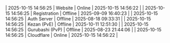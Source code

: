 | 2025-10-15 14:56:25 | Website | Online | 2025-10-15 14:56:22 |
| 2025-10-15 14:56:25 | Registration | Offline | 2025-09-09 16:40:23 |
| 2025-10-15 14:56:25 | Auth Server | Offline | 2025-08-18 09:33:31 |
| 2025-10-15 14:56:25 | Kezan (PvE) | Offline | 2025-10-11 12:51:30 |
| 2025-10-15 14:56:25 | Gurubashi (PvP) | Offline | 2025-08-23 21:44:06 |
| 2025-10-15 14:56:25 | Cloudflare | Online | 2025-10-15 14:56:22 |
